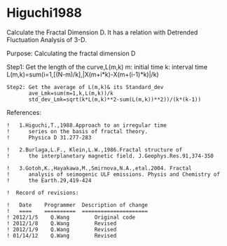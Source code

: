 # Higuchi1988
Calculate the Fractal Dimension D. It has a relation with Detrended Fluctuation Analysis of 3-D.

  Purpose:  Calculating the fractal dimension D
  
  Step1: Get the length of the curve,L(m,k) 
        m: initial time
        k: interval time
        L(m,k)=sum(i=1,[(N-m)/k],|X(m+i*k)-X(m+(i-1)*k)|/k)
	   
	Step2: Get the average of L(m,k)& its Standard_dev
	       ave_Lmk=sum(m=1,k,L(m,k))/k
	       std_dev_Lmk=sqrt(k*L(m,k)**2-sum(L(m,k))**2))/(k*(k-1))
	      
References:

	!	1.Higuchi,T.,1988.Approach to an irregular time 
	!	   series on the basis of fractal theory. 
	!	   Physica D 31.277-283
	
	!	2.Burlaga,L.F., Klein,L.W.,1986.Fractal structure of
	!	   the interplanetary magnetic field. J.Geophys.Res.91,374-350
	
	!	3.Gotoh,K.,Hayakawa,M.,Smirnova,N.A.,etal.2004. Fractal 
	!	   analysis of seimogenic ULF emissions. Physis and Chemistry of 
	!	   the Earth.29,419-424

	!  Record of revisions:
	
	!	Date	Programmer	Description of change
	!	====	==========	=====================
	! 2012/1/5    Q.Wang		Original code
	! 2012/1/8	  Q.Wang		Revised
	! 2012/1/9	  Q.Wang		Revised
	! 01/14/12    Q.Wang        Revised
